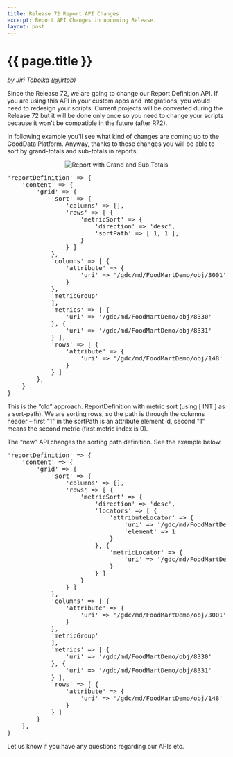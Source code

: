 ```yaml
---
title: Release 72 Report API Changes
excerpt: Report API Changes in upcoming Release.
layout: post
---
```


# {{ page.title }}

_by Jiri Tobolka ([@jirtob](http://twitter.com/jirtob))_

Since the Release 72, we are going to change our Report Definition API. If you are using this API in your custom apps and integrations, you would need to redesign your scripts. Current projects will be converted during the Release 72 but it will be done only once so you need to change your scripts because it won't be compatible in the future (after R72). 

In following example you'll see what kind of changes are coming up to the GoodData Platform. Anyway, thanks to these changes you will be able to sort by grand-totals and sub-totals in reports.

<p>
<center><img src="{{ site.root }}/images/posts/grand-subtotals.png" alt="Report with Grand and Sub Totals"></center>
</p>


<pre>
'reportDefinition' => {
    'content' => {
        'grid' => {
            'sort' => {
                'columns' => [],
                'rows' => [ {
                    'metricSort' => {
                        'direction' => 'desc',
                        'sortPath' => [ 1, 1 ],
                    }
                } ]
            },
            'columns' => [ {
                'attribute' => {
                    'uri' => '/gdc/md/FoodMartDemo/obj/3001'
                }       
            },      
            'metricGroup'
            ],      
            'metrics' => [ {
                'uri' => '/gdc/md/FoodMartDemo/obj/8330'
            }, {    
                'uri' => '/gdc/md/FoodMartDemo/obj/8331'
            } ],    
            'rows' => [ {
                'attribute' => {
                    'uri' => '/gdc/md/FoodMartDemo/obj/148'
                }       
            } ]     
        },      
    }
}
</pre>

This is the “old” approach. ReportDefinition with metric sort (using [ INT ] as a sort-path). We are sorting rows, so the path is through the columns header – first "1" in the sortPath is an attribute element id, second "1" means the second metric (first metric index is 0).

The “new” API changes the sorting path definition. See the example below.

<pre>
'reportDefinition' => {
    'content' => {
        'grid' => {
            'sort' => {
                'columns' => [],
                'rows' => [ {
                    'metricSort' => {
                        'direction' => 'desc', 
                        'locators' => [ {
                            'attributeLocator' => {
                                'uri' => '/gdc/md/FoodMartDemo/obj/3001',
                                'element' => 1
                            }       
                        }, {    
                            'metricLocator' => {
                                'uri' => '/gdc/md/FoodMartDemo/obj/8331'
                            }       
                        } ]     
                    }       
                } ]     
            },      
            'columns' => [ {
                'attribute' => {
                    'uri' => '/gdc/md/FoodMartDemo/obj/3001'
                }       
            },      
            'metricGroup'
            ],
            'metrics' => [ {
                'uri' => '/gdc/md/FoodMartDemo/obj/8330'
            }, {
                'uri' => '/gdc/md/FoodMartDemo/obj/8331'
            } ],
            'rows' => [ {
                'attribute' => {
                    'uri' => '/gdc/md/FoodMartDemo/obj/148'
                }
            } ]
        }
    },
}
</pre>

Let us know if you have any questions regarding our APIs etc. 
